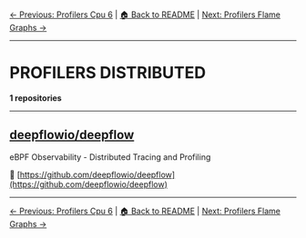 [← Previous: Profilers Cpu 6](profilers-cpu-6.txt) | [🏠 Back to README](../README.md) | [Next: Profilers Flame Graphs →](profilers-flame-graphs.txt)

---

# PROFILERS DISTRIBUTED

**1 repositories**

---

## [deepflowio/deepflow](https://github.com/deepflowio/deepflow)

eBPF Observability - Distributed Tracing and Profiling

🔗 [https://github.com/deepflowio/deepflow](https://github.com/deepflowio/deepflow)

---


[← Previous: Profilers Cpu 6](profilers-cpu-6.txt) | [🏠 Back to README](../README.md) | [Next: Profilers Flame Graphs →](profilers-flame-graphs.txt)
